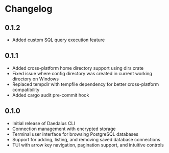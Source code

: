 # Changelog

## 0.1.2

- Added custom SQL query execution feature

## 0.1.1

- Added cross-platform home directory support using dirs crate
- Fixed issue where config directory was created in current working directory on Windows
- Replaced tempdir with tempfile dependency for better cross-platform compatibility
- Added cargo audit pre-commit hook

## 0.1.0

- Initial release of Daedalus CLI
- Connection management with encrypted storage
- Terminal user interface for browsing PostgreSQL databases
- Support for adding, listing, and removing saved database connections
- TUI with arrow key navigation, pagination support, and intuitive controls
